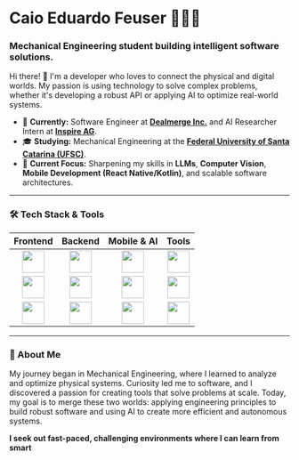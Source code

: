 # Caio Eduardo Feuser 👨🏻‍💻

### Mechanical Engineering student building intelligent software solutions.

Hi there! 👋 I'm a developer who loves to connect the physical and digital worlds. My passion is using technology to solve complex problems, whether it's developing a robust API or applying AI to optimize real-world systems.

- 🔭 **Currently:** Software Engineer at [**Dealmerge Inc.**](https://www.dealmerge.com/) and AI Researcher Intern at [**Inspire AG**](https://www.inspire.ch/).
- 🎓 **Studying:** Mechanical Engineering at the [**Federal University of Santa Catarina (UFSC)**](https://www.ufsc.br).
- 🌱 **Current Focus:** Sharpening my skills in **LLMs**, **Computer Vision**, **Mobile Development (React Native/Kotlin)**, and scalable software architectures.

---

### 🛠️ Tech Stack & Tools

| Frontend | Backend | Mobile & AI | Tools |
| :---: | :---: | :---: | :---: |
| <img src="https://cdn.jsdelivr.net/gh/devicons/devicon@latest/icons/react/react-original.svg" width="40" /> | <img src="https://cdn.jsdelivr.net/gh/devicons/devicon@latest/icons/django/django-plain.svg" width="40" /> | <img src="https://cdn.jsdelivr.net/gh/devicons/devicon@latest/icons/react/react-original.svg" width="40" /> | <img src="https://cdn.jsdelivr.net/gh/devicons/devicon@latest/icons/git/git-original.svg" width="40" /> |
| <img src="https://cdn.jsdelivr.net/gh/devicons/devicon@latest/icons/typescript/typescript-original.svg" width="40" /> | <img src="https://cdn.jsdelivr.net/gh/devicons/devicon@latest/icons/python/python-original.svg" width="40" /> | <img src="https://cdn.jsdelivr.net/gh/devicons/devicon@latest/icons/kotlin/kotlin-original.svg" width="40" /> | <img src="https://cdn.jsdelivr.net/gh/devicons/devicon@latest/icons/docker/docker-original.svg" width="40" /> |
| <img src="https://cdn.jsdelivr.net/gh/devicons/devicon@latest/icons/tailwindcss/tailwindcss-original.svg" width="40" /> | <img src="https://cdn.jsdelivr.net/gh/devicons/devicon@latest/icons/nodejs/nodejs-original.svg" width="40" /> | <img src="https://cdn.jsdelivr.net/gh/devicons/devicon@latest/icons/pytorch/pytorch-original.svg" width="40" /> | <img src="https://cdn.jsdelivr.net/gh/devicons/devicon@latest/icons/postgresql/postgresql-original.svg" width="40" /> |

---

### 💬 About Me

My journey began in Mechanical Engineering, where I learned to analyze and optimize physical systems. Curiosity led me to software, and I discovered a passion for creating tools that solve problems at scale. Today, my goal is to merge these two worlds: applying engineering principles to build robust software and using AI to create more efficient and autonomous systems.

**I seek out fast-paced, challenging environments where I can learn from smart**
